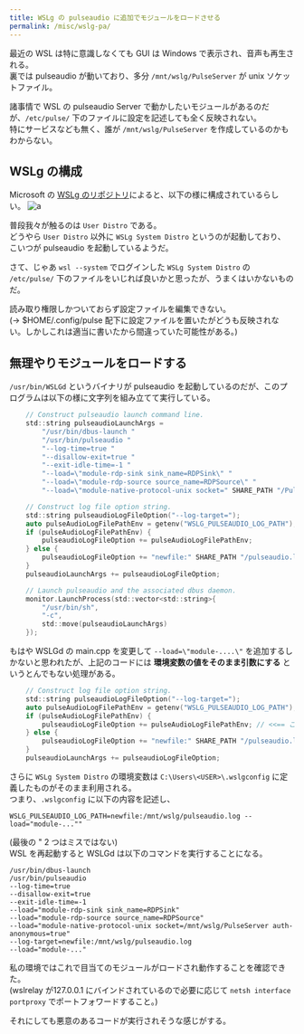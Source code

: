 ```yaml
---
title: WSLg の pulseaudio に追加でモジュールをロードさせる
permalink: /misc/wslg-pa/
---
```


最近の WSL は特に意識しなくても GUI は Windows で表示され、音声も再生される。  
裏では pulseaudio が動いており、多分 `/mnt/wslg/PulseServer` が unix ソケットファイル。

諸事情で WSL の pulseaudio Server で動かしたいモジュールがあるのだが、`/etc/pulse/` 下のファイルに設定を記述しても全く反映されない。  
特にサービスなども無く、誰が `/mnt/wslg/PulseServer` を作成しているのかもわからない。  

## WSLg の構成
Microsoft の [WSLg のリポジトリ](https://github.com/microsoft/wslg)によると、以下の様に構成されているらしい。
![a](https://raw.githubusercontent.com/microsoft/wslg/main/docs/WSLg_ArchitectureOverview.png)

普段我々が触るのは `User Distro` である。  
どうやら `User Distro` 以外に `WSLg System Distro` というのが起動しており、
こいつが pulseaudio を起動しているようだ。  

さて、じゃあ `wsl --system` でログインした `WSLg System Distro` の `/etc/pulse/` 下のファイルをいじれば良いかと思ったが、うまくはいかないものだ。

読み取り権限しかついておらず設定ファイルを編集できない。  
(-> $HOME/.config/pulse 配下に設定ファイルを置いたがどうも反映されない。しかしこれは適当に書いたから間違っていた可能性がある。)

## 無理やりモジュールをロードする
`/usr/bin/WSLGd` というバイナリが pulseaudio を起動しているのだが、このプログラムは以下の様に文字列を組み立てて実行している。

```c
    // Construct pulseaudio launch command line.
    std::string pulseaudioLaunchArgs =
        "/usr/bin/dbus-launch "
        "/usr/bin/pulseaudio "
        "--log-time=true "
        "--disallow-exit=true "
        "--exit-idle-time=-1 "
        "--load=\"module-rdp-sink sink_name=RDPSink\" "
        "--load=\"module-rdp-source source_name=RDPSource\" "
        "--load=\"module-native-protocol-unix socket=" SHARE_PATH "/PulseServer auth-anonymous=true\" ";

    // Construct log file option string.
    std::string pulseaudioLogFileOption("--log-target=");
    auto pulseAudioLogFilePathEnv = getenv("WSLG_PULSEAUDIO_LOG_PATH");
    if (pulseAudioLogFilePathEnv) {
        pulseaudioLogFileOption += pulseAudioLogFilePathEnv;
    } else {
        pulseaudioLogFileOption += "newfile:" SHARE_PATH "/pulseaudio.log";
    }
    pulseaudioLaunchArgs += pulseaudioLogFileOption;

    // Launch pulseaudio and the associated dbus daemon.
    monitor.LaunchProcess(std::vector<std::string>{
        "/usr/bin/sh",
        "-c",
        std::move(pulseaudioLaunchArgs)
    });
```
もはや WSLGd の main.cpp を変更して `--load=\"module-....\"` を追加するしかないと思われたが、上記のコードには **環境変数の値をそのまま引数にする** というとんでもない処理がある。
```c
    // Construct log file option string.
    std::string pulseaudioLogFileOption("--log-target=");
    auto pulseAudioLogFilePathEnv = getenv("WSLG_PULSEAUDIO_LOG_PATH");
    if (pulseAudioLogFilePathEnv) {
        pulseaudioLogFileOption += pulseAudioLogFilePathEnv; // <<== こいつ
    } else {
        pulseaudioLogFileOption += "newfile:" SHARE_PATH "/pulseaudio.log";
    }
    pulseaudioLaunchArgs += pulseaudioLogFileOption;
```
さらに `WSLg System Distro` の環境変数は `C:\Users\<USER>\.wslgconfig` に定義したものがそのまま利用される。  
つまり、`.wslgconfig` に以下の内容を記述し、

```
WSLG_PULSEAUDIO_LOG_PATH=newfile:/mnt/wslg/pulseaudio.log --load="module-...""
```
(最後の " 2 つはミスではない)  
WSL を再起動すると WSLGd は以下のコマンドを実行することになる。

```
/usr/bin/dbus-launch 
/usr/bin/pulseaudio 
--log-time=true 
--disallow-exit=true 
--exit-idle-time=-1 
--load="module-rdp-sink sink_name=RDPSink" 
--load="module-rdp-source source_name=RDPSource" 
--load="module-native-protocol-unix socket=/mnt/wslg/PulseServer auth-anonymous=true"
--log-target=newfile:/mnt/wslg/pulseaudio.log 
--load="module-..."
```
私の環境ではこれで目当てのモジュールがロードされ動作することを確認できた。  
(wslrelay が127.0.0.1 にバインドされているので必要に応じて `netsh interface portproxy` でポートフォワードすること。)

それにしても悪意のあるコードが実行されそうな感じがする。
